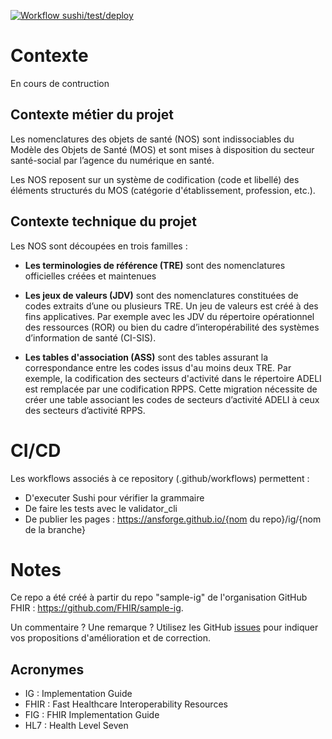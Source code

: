 [![Workflow sushi/test/deploy](https://github.com/ansforge/IG-NOS/actions/workflows/fhir-worklows.yml/badge.svg)](https://github.com/ansforge/IG-NOS/actions/workflows/fhir-worklows.yml)

# Contexte
En cours de contruction
## Contexte métier du projet
Les nomenclatures des objets de santé (NOS) sont indissociables du Modèle des Objets de Santé (MOS) et sont mises à disposition du secteur santé-social par l’agence du numérique en santé.

Les NOS reposent sur un système de codification (code et libellé) des éléments structurés du MOS (catégorie d'établissement, profession, etc.).

## Contexte technique du projet
Les NOS sont découpées en trois familles :

* **Les terminologies de référence (TRE)** sont des nomenclatures officielles créées et maintenues 


* **Les jeux de valeurs (JDV)** sont des nomenclatures constituées de codes extraits d’une ou plusieurs TRE. Un jeu de valeurs est créé à des fins applicatives.
Par exemple avec les JDV du répertoire opérationnel des ressources (ROR) ou bien du cadre d’interopérabilité des systèmes d’information de santé (CI-SIS).

* **Les tables d'association (ASS)** sont des tables assurant la correspondance entre les codes issus d'au moins deux TRE.
Par exemple, la codification des secteurs d'activité dans le répertoire ADELI est remplacée par une codification RPPS. Cette migration nécessite de créer une table associant les codes de secteurs d’activité ADELI à ceux des secteurs d’activité RPPS.

# CI/CD
Les workflows associés à ce repository (.github/workflows) permettent : 
* D'executer Sushi pour vérifier la grammaire
* De faire les tests avec le validator_cli
* De publier les pages : https://ansforge.github.io/{nom du repo}/ig/{nom de la branche}

# Notes
Ce repo  a été créé à partir du repo "sample-ig" de l'organisation GitHub FHIR : https://github.com/FHIR/sample-ig.

Un commentaire ? Une remarque ? Utilisez les GitHub [issues](https://docs.github.com/fr/issues) pour indiquer vos propositions d'amélioration et de correction.

## Acronymes

* IG : Implementation Guide
* FHIR : Fast Healthcare Interoperability Resources
* FIG : FHIR Implementation Guide
* HL7 : Health Level Seven

